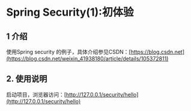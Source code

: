 # Spring Security(1):初体验
## 1 介绍
使用Spring security 的例子，具体介绍参见CSDN：[https://blog.csdn.net](https://blog.csdn.net/weixin_41938180/article/details/105372811)
## 2. 使用说明
启动项目，浏览器访问：[http://127.0.0.1/security/hello](http://127.0.0.1/security/hello)
